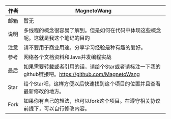 | 作者 | MagnetoWang                                                  |
| ---- | ------------------------------------------------------------ |
| 邮箱 | 暂无                                                         |
| 说明 | 多线程的概念很容易了解到。但是如何在代码中体现这些概念呢。这就是我这个笔记的目的 |
| 注意 | 请不要用于商业用途。分享学习经验是种有趣的爱好。             |
| 参考 | 网络各个文档资料和Java并发编程实战                           |
| 最后 | 如果需要转载或者引用的话，请给个Star或者请标注一下我的github链接吧。https://github.com/MagnetoWang |
| Star | 给个Star吧，这样方便以后快速找到这个项目的位置并且查看最新修改的地方。 |
| Fork | 如果你有自己的想法，也可以fork这个项目。在遵守相关协议前提下，可以自行修改内容。 |

